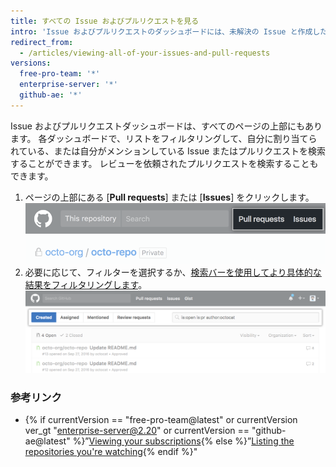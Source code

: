 ```yaml
---
title: すべての Issue およびプルリクエストを見る
intro: 'Issue およびプルリクエストのダッシュボードには、未解決の Issue と作成したプルリクエストが一覧表示されます。 これらを使用して、古くなったアイテムを更新したり、閉じたり、サブスクライブしていないものも含め、すべてのリポジトリでメンションした場所を追跡したりできます。'
redirect_from:
  - /articles/viewing-all-of-your-issues-and-pull-requests
versions:
  free-pro-team: '*'
  enterprise-server: '*'
  github-ae: '*'
---
```


Issue およびプルリクエストダッシュボードは、すべてのページの上部にもあります。 各ダッシュボードで、リストをフィルタリングして、自分に割り当てられている、または自分がメンションしている Issue またはプルリクエストを検索することができます。 レビューを依頼されたプルリクエストを検索することもできます。

1. ページの上部にある [**Pull requests**] または [**Issues**] をクリックします。 ![グローバルプルリクエストと Issue ダッシュボード](/assets/images/help/overview/issues_and_pr_dashboard.png)
2. 必要に応じて、フィルターを選択するか、[検索バーを使用してより具体的な結果をフィルタリングします](/articles/using-search-to-filter-issues-and-pull-requests)。 ![選択された "Created" フィルターによるプルリクエストのリスト](/assets/images/help/overview/pr_dashboard_created.png)

### 参考リンク

- {% if currentVersion == "free-pro-team@latest" or currentVersion ver_gt "enterprise-server@2.20" or currentVersion == "github-ae@latest" %}”[Viewing your subscriptions](/github/managing-subscriptions-and-notifications-on-github/viewing-your-subscriptions#reviewing-repositories-that-youre-watching){% else %}”[Listing the repositories you're watching](/github/receiving-notifications-about-activity-on-github/listing-the-repositories-youre-watching){% endif %}"
